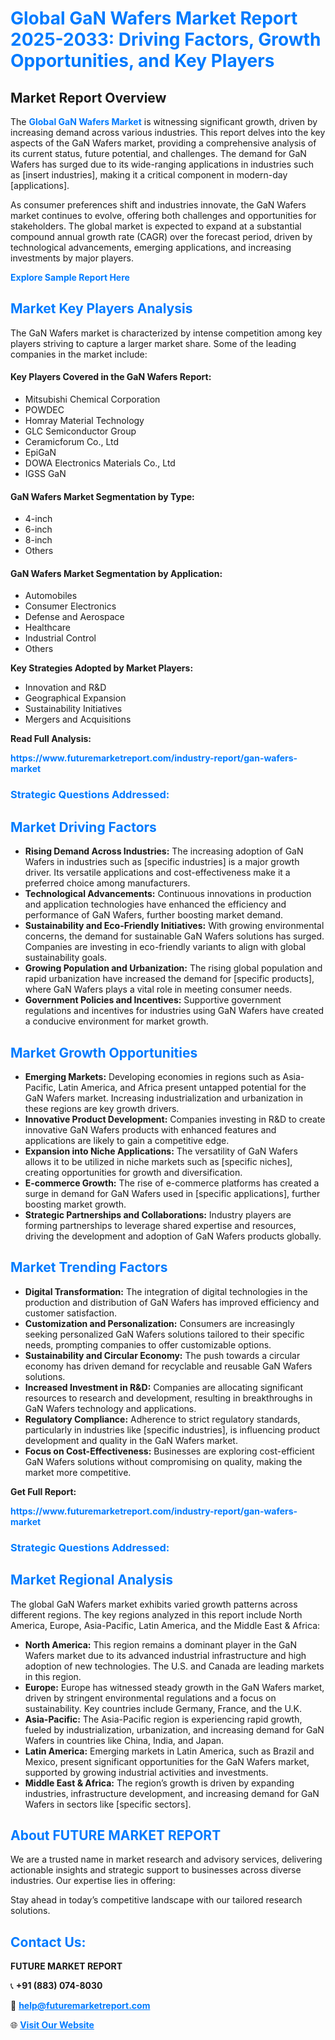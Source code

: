 <h1 style="color: #007BFF;">Global GaN Wafers Market Report 2025-2033: Driving Factors, Growth Opportunities, and Key Players</h1>

<section id="overview">
<h2>Market Report Overview</h2>
<p>The <a href="https://www.futuremarketreport.com/industry-report/gan-wafers-market" style="color: #007BFF; text-decoration: none;"><strong>Global GaN Wafers Market</strong></a> is witnessing significant growth, driven by increasing demand across various industries. This report delves into the key aspects of the GaN Wafers market, providing a comprehensive analysis of its current status, future potential, and challenges. The demand for GaN Wafers has surged due to its wide-ranging applications in industries such as [insert industries], making it a critical component in modern-day [applications].</p>
<p>As consumer preferences shift and industries innovate, the GaN Wafers market continues to evolve, offering both challenges and opportunities for stakeholders. The global market is expected to expand at a substantial compound annual growth rate (CAGR) over the forecast period, driven by technological advancements, emerging applications, and increasing investments by major players.</p>
</section>

<section id="overview">
<p><a href="https://www.futuremarketreport.com/request-sample/reportId=115974" style="color: #007BFF; text-decoration: none;"><strong>Explore Sample Report Here</strong></a></p>
</section>

<section id="key-players">
<h2 style="color: #007BFF;">Market Key Players Analysis</h2>
<p>The GaN Wafers market is characterized by intense competition among key players striving to capture a larger market share. Some of the leading companies in the market include:</p>
<h4>Key Players Covered in the GaN Wafers Report:</h4>
<ul><li>Mitsubishi Chemical Corporation</li><li>POWDEC</li><li>Homray Material Technology</li><li>GLC Semiconductor Group</li><li>Ceramicforum Co., Ltd</li><li>EpiGaN</li><li>DOWA Electronics Materials Co., Ltd</li><li>IGSS GaN</li></ul>
<h4>GaN Wafers Market Segmentation by Type:</h4>
<ul><li>4-inch</li><li>6-inch</li><li>8-inch</li><li>Others</li></ul>

<h4>GaN Wafers Market Segmentation by Application:</h4>
<ul><li>Automobiles</li><li>Consumer Electronics</li><li>Defense and Aerospace</li><li>Healthcare</li><li>Industrial Control</li><li>Others</li></ul>
<p><strong>Key Strategies Adopted by Market Players:</strong></p>
<ul>
<li>Innovation and R&D</li>
<li>Geographical Expansion</li>
<li>Sustainability Initiatives</li>
<li>Mergers and Acquisitions</li>
</ul>
</section>

<section>
<p><strong>Read Full Analysis: </strong></p><a href="https://www.futuremarketreport.com/industry-report/gan-wafers-market" style="color: #007BFF; text-decoration: none;"><strong>https://www.futuremarketreport.com/industry-report/gan-wafers-market</strong></a>
<h3 style="color: #007BFF;">Strategic Questions Addressed:</h3>
</section>

<section id="driving-factors">
<h2 style="color: #007BFF;">Market Driving Factors</h2>
<ul>
<li><strong>Rising Demand Across Industries:</strong> The increasing adoption of GaN Wafers in industries such as [specific industries] is a major growth driver. Its versatile applications and cost-effectiveness make it a preferred choice among manufacturers.</li>
<li><strong>Technological Advancements:</strong> Continuous innovations in production and application technologies have enhanced the efficiency and performance of GaN Wafers, further boosting market demand.</li>
<li><strong>Sustainability and Eco-Friendly Initiatives:</strong> With growing environmental concerns, the demand for sustainable GaN Wafers solutions has surged. Companies are investing in eco-friendly variants to align with global sustainability goals.</li>
<li><strong>Growing Population and Urbanization:</strong> The rising global population and rapid urbanization have increased the demand for [specific products], where GaN Wafers plays a vital role in meeting consumer needs.</li>
<li><strong>Government Policies and Incentives:</strong> Supportive government regulations and incentives for industries using GaN Wafers have created a conducive environment for market growth.</li>
</ul>
</section>

<section id="growth-opportunities">
<h2 style="color: #007BFF;">Market Growth Opportunities</h2>
<ul>
<li><strong>Emerging Markets:</strong> Developing economies in regions such as Asia-Pacific, Latin America, and Africa present untapped potential for the GaN Wafers market. Increasing industrialization and urbanization in these regions are key growth drivers.</li>
<li><strong>Innovative Product Development:</strong> Companies investing in R&D to create innovative GaN Wafers products with enhanced features and applications are likely to gain a competitive edge.</li>
<li><strong>Expansion into Niche Applications:</strong> The versatility of GaN Wafers allows it to be utilized in niche markets such as [specific niches], creating opportunities for growth and diversification.</li>
<li><strong>E-commerce Growth:</strong> The rise of e-commerce platforms has created a surge in demand for GaN Wafers used in [specific applications], further boosting market growth.</li>
<li><strong>Strategic Partnerships and Collaborations:</strong> Industry players are forming partnerships to leverage shared expertise and resources, driving the development and adoption of GaN Wafers products globally.</li>
</ul>
</section>

<section id="trending-factors">
<h2 style="color: #007BFF;">Market Trending Factors</h2>
<ul>
<li><strong>Digital Transformation:</strong> The integration of digital technologies in the production and distribution of GaN Wafers has improved efficiency and customer satisfaction.</li>
<li><strong>Customization and Personalization:</strong> Consumers are increasingly seeking personalized GaN Wafers solutions tailored to their specific needs, prompting companies to offer customizable options.</li>
<li><strong>Sustainability and Circular Economy:</strong> The push towards a circular economy has driven demand for recyclable and reusable GaN Wafers solutions.</li>
<li><strong>Increased Investment in R&D:</strong> Companies are allocating significant resources to research and development, resulting in breakthroughs in GaN Wafers technology and applications.</li>
<li><strong>Regulatory Compliance:</strong> Adherence to strict regulatory standards, particularly in industries like [specific industries], is influencing product development and quality in the GaN Wafers market.</li>
<li><strong>Focus on Cost-Effectiveness:</strong> Businesses are exploring cost-efficient GaN Wafers solutions without compromising on quality, making the market more competitive.</li>
</ul>
</section>

<section>
<p><strong>Get Full Report: </strong></p><a href="https://www.futuremarketreport.com/industry-report/gan-wafers-market" style="color: #007BFF; text-decoration: none;"><strong>https://www.futuremarketreport.com/industry-report/gan-wafers-market</strong></a>
<h3 style="color: #007BFF;">Strategic Questions Addressed:</h3>
</section>


<section id="regional-analysis">
<h2 style="color: #007BFF;">Market Regional Analysis</h2>
<p>The global GaN Wafers market exhibits varied growth patterns across different regions. The key regions analyzed in this report include North America, Europe, Asia-Pacific, Latin America, and the Middle East & Africa:</p>
<ul>
<li><strong>North America:</strong> This region remains a dominant player in the GaN Wafers market due to its advanced industrial infrastructure and high adoption of new technologies. The U.S. and Canada are leading markets in this region.</li>
<li><strong>Europe:</strong> Europe has witnessed steady growth in the GaN Wafers market, driven by stringent environmental regulations and a focus on sustainability. Key countries include Germany, France, and the U.K.</li>
<li><strong>Asia-Pacific:</strong> The Asia-Pacific region is experiencing rapid growth, fueled by industrialization, urbanization, and increasing demand for GaN Wafers in countries like China, India, and Japan.</li>
<li><strong>Latin America:</strong> Emerging markets in Latin America, such as Brazil and Mexico, present significant opportunities for the GaN Wafers market, supported by growing industrial activities and investments.</li>
<li><strong>Middle East & Africa:</strong> The region’s growth is driven by expanding industries, infrastructure development, and increasing demand for GaN Wafers in sectors like [specific sectors].</li>
</ul>
</section>

<footer>
<h2 style="color: #007BFF;">About FUTURE MARKET REPORT</h2>
<p>We are a trusted name in market research and advisory services, delivering actionable insights and strategic support to businesses across diverse industries. Our expertise lies in offering:</p>

<p>Stay ahead in today’s competitive landscape with our tailored research solutions.</p>

<h2 style="color: #007BFF;">Contact Us:</h2>
<p><strong>FUTURE MARKET REPORT</strong></p>
<p>📞 <strong>+91 (883) 074-8030</strong></p>
<p>📧 <strong><a href="mailto:help@futuremarketreport.com" style="color: #007BFF;">help@futuremarketreport.com</a></strong></p>
<p>🌐 <strong><a href="https://www.futuremarketreport.com/" style="color: #007BFF;">Visit Our Website</a></strong></p>
</footer>